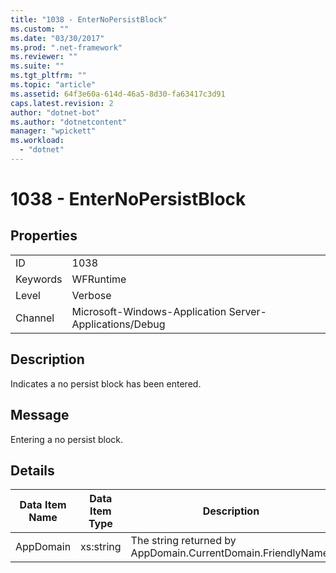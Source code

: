 ```yaml
---
title: "1038 - EnterNoPersistBlock"
ms.custom: ""
ms.date: "03/30/2017"
ms.prod: ".net-framework"
ms.reviewer: ""
ms.suite: ""
ms.tgt_pltfrm: ""
ms.topic: "article"
ms.assetid: 64f3e60a-614d-46a5-8d30-fa63417c3d91
caps.latest.revision: 2
author: "dotnet-bot"
ms.author: "dotnetcontent"
manager: "wpickett"
ms.workload: 
  - "dotnet"
---
```

# 1038 - EnterNoPersistBlock
## Properties  
  
|||  
|-|-|  
|ID|1038|  
|Keywords|WFRuntime|  
|Level|Verbose|  
|Channel|Microsoft-Windows-Application Server-Applications/Debug|  
  
## Description  
 Indicates a no persist block has been entered.  
  
## Message  
 Entering a no persist block.  
  
## Details  
  
|Data Item Name|Data Item Type|Description|  
|--------------------|--------------------|-----------------|  
|AppDomain|xs:string|The string returned by AppDomain.CurrentDomain.FriendlyName.|

